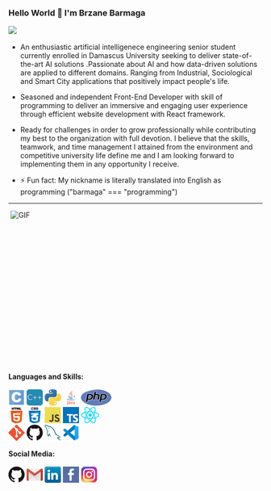 ### Hello World 👋  I'm Brzane Barmaga
![](https://visitor-badge.glitch.me/badge?page_id=abhisheknaiidu.abhisheknaiidu)

- An enthusiastic artificial intelligenece engineering senior student currently enrolled in Damascus University seeking to deliver state-of-the-art AI solutions .Passionate about AI and how data-driven solutions are applied to different domains. Ranging from Industrial, Sociological and Smart City applications that positively impact people's life. 

- Seasoned and independent Front-End Developer with skill of programming to deliver an immersive and engaging user experience through efficient website development with React framework.

- Ready for challenges in order to grow professionally while contributing my best to the organization with full devotion. I believe that the skills, teamwork, and time management I attained from the environment and competitive university life define me and I am looking forward to implementing them in any opportunity I receive.
- ⚡ Fun fact: My nickname is literally translated into English as programming ("barmaga" === "programming")
---

<img align="right" alt="GIF" src="https://github.com/abhisheknaiidu/abhisheknaiidu/blob/master/code.gif?raw=true" width="500" height="320" />

**Languages and Skills:**
<br><br>
<a href="https://en.wikipedia.org/wiki/C_(programming_language)" title="C"><img src="icons/c.png" /></a>
<a href="https://en.wikipedia.org/wiki/C%2B%2B" title="C++"><img src="icons/c++.png" /></a>
<a href="https://www.python.org/" title="Python"><img src="icons/python.png" /></a>
<a href="https://en.wikipedia.org/wiki/Java" title="Java"><img src="icons/java.png" /></a>
<a href="https://www.php.net/" title="PHP"><img src="icons/php.png" /></a>
<br>
<a href="https://en.wikipedia.org/wiki/HTML" title="HTML"><img src="icons/html.png" /></a>
<a href="https://en.wikipedia.org/wiki/CSS" title="CSS"><img src="icons/css.png" /></a>
<a href="https://en.wikipedia.org/wiki/JavaScript" title="JavaScript"><img src="icons/javascript.png" /></a>
<a href="https://www.typescriptlang.org/" title="TypeScript"><img src="icons/typescript.png" /></a>
<a href="https://reactjs.org/" title="React"><img src="icons/react.png" /></a>
<br>
<a href="https://git-scm.com/" title="Git"><img src="icons/git.png" /></a>
<a href="https://github.com/" title="GitHub"><img src="icons/github.png" /></a>
<a href="https://www.mysql.com/" title="MySQL"><img src="icons/mysql.png" /></a>
<a href="https://code.visualstudio.com/" title="Visual Studio Code"><img src="icons/vscode.png" /></a>

**Social Media:**
<br><br>
[![GitHub](icons/github.png)](https://github.com/brzane)
[![Gmail](icons/gmail.png)](brzane.barmaga@gmail.com)
[![LinkedIn](icons/linkedin.png)](https://www.linkedin.com/in/brzane-barmaga/)
[![Facebook](icons/facebook.png)](https://www.facebook.com/BRZANMESSI/)
[![Instagram](icons/instagram.png)](https://www.instagram.com/brzane_barmaja/)
